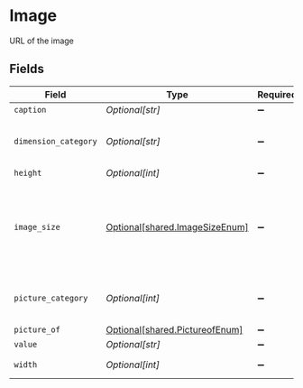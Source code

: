 # Image

URL of the image


## Fields

| Field                                                                         | Type                                                                          | Required                                                                      | Description                                                                   | Example                                                                       |
| ----------------------------------------------------------------------------- | ----------------------------------------------------------------------------- | ----------------------------------------------------------------------------- | ----------------------------------------------------------------------------- | ----------------------------------------------------------------------------- |
| `caption`                                                                     | *Optional[str]*                                                               | :heavy_minus_sign:                                                            | Image title                                                                   | Ticket                                                                        |
| `dimension_category`                                                          | *Optional[str]*                                                               | :heavy_minus_sign:                                                            | Deprecated and replaced by Image Size                                         |                                                                               |
| `height`                                                                      | *Optional[int]*                                                               | :heavy_minus_sign:                                                            | Height                                                                        | 43                                                                            |
| `image_size`                                                                  | [Optional[shared.ImageSizeEnum]](undefined/models/shared/imagesizeenum.md)    | :heavy_minus_sign:                                                            | Indicates the size of the image. Hospitality APIs no longer support thumbnail |                                                                               |
| `picture_category`                                                            | *Optional[int]*                                                               | :heavy_minus_sign:                                                            | deprecated and replaced by pictureOf                                          | 5                                                                             |
| `picture_of`                                                                  | [Optional[shared.PictureofEnum]](undefined/models/shared/pictureofenum.md)    | :heavy_minus_sign:                                                            | N/A                                                                           | Lobby                                                                         |
| `value`                                                                       | *Optional[str]*                                                               | :heavy_minus_sign:                                                            | N/A                                                                           |                                                                               |
| `width`                                                                       | *Optional[int]*                                                               | :heavy_minus_sign:                                                            | Width of image                                                                | 42                                                                            |